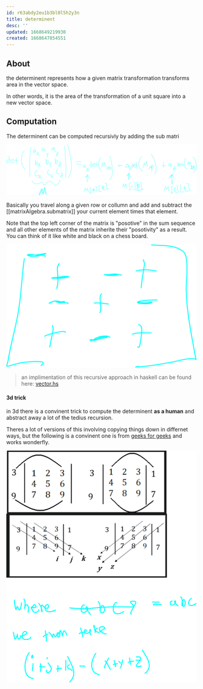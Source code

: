 ```yaml
---
id: r63abdy2eu1b3bl0l5h2y3n
title: determinent
desc: ''
updated: 1668649219930
created: 1668647854551
---
```


## About

the determinent represents how a given matrix transformation transforms area in the vector space. 

In other words, it is the area of the transformation of a unit square into a new vector space.


## Computation

The determinent can be computed recursivly by adding the sub matri


![alt](./assets/images/determinent_example.svg)



Basically you travel along a given row or collumn and add and subtract the [[matrixAlgebra.submatrix]] your current element times that element.

Note that the top left corner of the matrix is "posotive" in the sum sequence and all other elements of the matrix inherite their "posotivity" as a result. You can think of it like white and black on a chess board.

![alt](./assets/images/determinent_chessboard.svg)


> an implimentation of this recursive approach in haskell can be found here:
> [vector.hs](./assets/code/vector.hs)

#### 3d trick

in 3d there is a convinent trick to compute the determinent **as a human** and abstract away a lot of the tedius recursion.


Theres a lot of versions of this involving copying things down in differnet ways, but the following is a convinent one is from [geeks for geeks](https://www.geeksforgeeks.org/trick-to-calculate-determinant-of-a-3x3-matrix/) and works wonderfly.

![alt](./assets/images/determinent3d_trick.svg)
